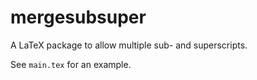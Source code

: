 # mergesubsuper
A LaTeX package to allow multiple sub- and superscripts.

See `main.tex` for an example.
